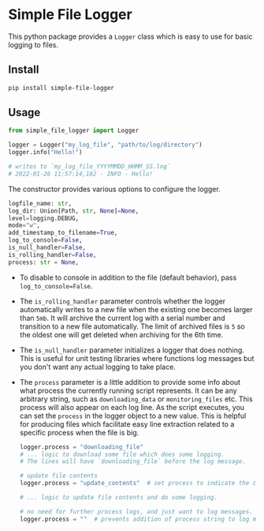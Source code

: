 # Simple File Logger

This python package provides a `Logger` class which is easy to use
for basic logging to files.

## Install

```sh
pip install simple-file-logger
```

## Usage

```py
from simple_file_logger import Logger

logger = Logger("my_log_file", "path/to/log/directory")
logger.info("Hello!")

# writes to `my_log_file_YYYYMMDD_HHMM_SS.log`
# 2022-01-26 11:57:14,182 - INFO - Hello!
```

The constructor provides various options to configure the logger.

```py
logfile_name: str,
log_dir: Union[Path, str, None]=None,
level=logging.DEBUG,
mode="w",
add_timestamp_to_filename=True,
log_to_console=False,
is_null_handler=False,
is_rolling_handler=False,
process: str = None,
```

- To disable to console in addition to the file (default behavior), pass `log_to_console=False`.
- The `is_rolling_handler` parameter controls whether the logger automatically writes to a new file when the existing one becomes larger than `5mb`. It will archive the current log with a serial number and transition to a new file automatically. The limit of archived files is `5` so the oldest one will get deleted when archiving for the 6th time.
- The `is_null_handler` parameter initializes a logger that does nothing. This is useful for unit testing libraries where functions log messages but you don't want any actual logging to take place.
- The `process` parameter is a little addition to provide some info about what process the currently running script represents. It can be any arbitrary string, such as `downloading_data` or `monitoring_files` etc. This process will also appear on each log line. As the script executes, you can set the `process` in the logger object to a new value. This is helpful for producing files which facilitate easy line extraction related to a specific process when the file is big.

  ```py
  logger.process = "downloading_file"
  # ... logic to download some file which does some logging.
  # The lines will have `downloading_file` before the log message.

  # update file contents
  logger.process = "update_contents"  # set process to indicate the context of log messages to follow

  # ... logic to update file contents and do some logging.

  # no need for further process logs, and just want to log messages.
  logger.process = ""  # prevents addition of process string to log message.

  ```
